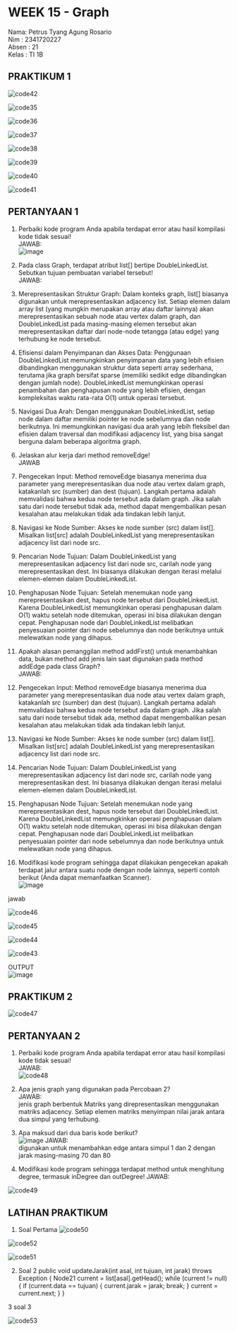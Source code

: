 # WEEK 15 - Graph
Nama: Petrus Tyang Agung Rosario<br>
Nim : 2341720227 <br>
Absen : 21<br>
Kelas : TI 1B

## PRAKTIKUM 1

![code42](https://github.com/petrusthelastking/Algoritma-dan-Struktur-data/assets/143620112/5b40f9b8-eab1-4125-b84f-ed75e423574f)

![code35](https://github.com/petrusthelastking/Algoritma-dan-Struktur-data/assets/143620112/e2175a01-71f6-4379-bb63-b203b63839ec)

![code36](https://github.com/petrusthelastking/Algoritma-dan-Struktur-data/assets/143620112/7c43a473-7b1a-445b-8f8a-7da85459e8c7)

![code37](https://github.com/petrusthelastking/Algoritma-dan-Struktur-data/assets/143620112/04e3bcc1-e5e0-4612-a85b-8b7e31d6c7db)

![code38](https://github.com/petrusthelastking/Algoritma-dan-Struktur-data/assets/143620112/5e30412c-8104-4dfe-8f87-51ad0ef0777c)

![code39](https://github.com/petrusthelastking/Algoritma-dan-Struktur-data/assets/143620112/10c1e2ad-b48d-49ca-accb-ee8f28b9bb86)

![code40](https://github.com/petrusthelastking/Algoritma-dan-Struktur-data/assets/143620112/76ffb1d1-02c9-4a74-9c98-d3625698abe4)

![code41](https://github.com/petrusthelastking/Algoritma-dan-Struktur-data/assets/143620112/ecbeca09-bb71-461e-b089-474bc9a04a09)



## PERTANYAAN 1

1. Perbaiki kode program Anda apabila terdapat error atau hasil kompilasi kode tidak sesuai!<br>
JAWAB:<br>
![image](https://github.com/petrusthelastking/Algoritma-dan-Struktur-data/assets/143620112/2eb1124a-1773-45fb-b26f-203cb1e8fe2a)

2. Pada class Graph, terdapat atribut list[] bertipe DoubleLinkedList. Sebutkan tujuan pembuatan
variabel tersebut!<br>
JAWAB:<br>

1. Merepresentasikan Struktur Graph: Dalam konteks graph, list[] biasanya digunakan untuk merepresentasikan adjacency list. Setiap elemen dalam array list (yang mungkin merupakan array atau daftar lainnya) akan merepresentasikan sebuah node atau vertex dalam graph, dan DoubleLinkedList pada masing-masing elemen tersebut akan merepresentasikan daftar dari node-node tetangga (atau edge) yang terhubung ke node tersebut.

2. Efisiensi dalam Penyimpanan dan Akses Data: Penggunaan DoubleLinkedList memungkinkan penyimpanan data yang lebih efisien dibandingkan menggunakan struktur data seperti array sederhana, terutama jika graph bersifat sparse (memiliki sedikit edge dibandingkan dengan jumlah node). DoubleLinkedList memungkinkan operasi penambahan dan penghapusan node yang lebih efisien, dengan kompleksitas waktu rata-rata O(1) untuk operasi tersebut.

3. Navigasi Dua Arah: Dengan menggunakan DoubleLinkedList, setiap node dalam daftar memiliki pointer ke node sebelumnya dan node berikutnya. Ini memungkinkan navigasi dua arah yang lebih fleksibel dan efisien dalam traversal dan modifikasi adjacency list, yang bisa sangat berguna dalam beberapa algoritma graph.

3. Jelaskan alur kerja dari method removeEdge!<br>
JAWAB<br>
1. Pengecekan Input: Method removeEdge biasanya menerima dua parameter yang merepresentasikan dua node atau vertex dalam graph, katakanlah src (sumber) dan dest (tujuan). Langkah pertama adalah memvalidasi bahwa kedua node tersebut ada dalam graph. Jika salah satu dari node tersebut tidak ada, method dapat mengembalikan pesan kesalahan atau melakukan tidak ada tindakan lebih lanjut.

2. Navigasi ke Node Sumber: Akses ke node sumber (src) dalam list[]. Misalkan list[src] adalah DoubleLinkedList yang merepresentasikan adjacency list dari node src.

3. Pencarian Node Tujuan: Dalam DoubleLinkedList yang merepresentasikan adjacency list dari node src, carilah node yang merepresentasikan dest. Ini biasanya dilakukan dengan iterasi melalui elemen-elemen dalam DoubleLinkedList.

4. Penghapusan Node Tujuan: Setelah menemukan node yang merepresentasikan dest, hapus node tersebut dari DoubleLinkedList. Karena DoubleLinkedList memungkinkan operasi penghapusan dalam O(1) waktu setelah node ditemukan, operasi ini bisa dilakukan dengan cepat. Penghapusan node dari DoubleLinkedList melibatkan penyesuaian pointer dari node sebelumnya dan node berikutnya untuk melewatkan node yang dihapus.


4. Apakah alasan pemanggilan method addFirst() untuk menambahkan data, bukan method add
jenis lain saat digunakan pada method addEdge pada class Graph?<br>
JAWAB:<br>
1. Pengecekan Input: Method removeEdge biasanya menerima dua parameter yang merepresentasikan dua node atau vertex dalam graph, katakanlah src (sumber) dan dest (tujuan). Langkah pertama adalah memvalidasi bahwa kedua node tersebut ada dalam graph. Jika salah satu dari node tersebut tidak ada, method dapat mengembalikan pesan kesalahan atau melakukan tidak ada tindakan lebih lanjut.

2. Navigasi ke Node Sumber: Akses ke node sumber (src) dalam list[]. Misalkan list[src] adalah DoubleLinkedList yang merepresentasikan adjacency list dari node src.

3. Pencarian Node Tujuan: Dalam DoubleLinkedList yang merepresentasikan adjacency list dari node src, carilah node yang merepresentasikan dest. Ini biasanya dilakukan dengan iterasi melalui elemen-elemen dalam DoubleLinkedList.

4. Penghapusan Node Tujuan: Setelah menemukan node yang merepresentasikan dest, hapus node tersebut dari DoubleLinkedList. Karena DoubleLinkedList memungkinkan operasi penghapusan dalam O(1) waktu setelah node ditemukan, operasi ini bisa dilakukan dengan cepat. Penghapusan node dari DoubleLinkedList melibatkan penyesuaian pointer dari node sebelumnya dan node berikutnya untuk melewatkan node yang dihapus.

5. Modifikasi kode program sehingga dapat dilakukan pengecekan apakah terdapat jalur antara
suatu node dengan node lainnya, seperti contoh berikut (Anda dapat memanfaatkan Scanner).<br>
![image](https://github.com/petrusthelastking/Algoritma-dan-Struktur-data/assets/143620112/04722ca0-73b8-418d-a1c6-22a5db97127f)

jawab

![code46](https://github.com/petrusthelastking/Algoritma-dan-Struktur-data/assets/143620112/712f6e2f-39d1-4fc0-8764-9e03d912eeed)

![code45](https://github.com/petrusthelastking/Algoritma-dan-Struktur-data/assets/143620112/350f8710-1b24-423b-aeb3-d920ef734fb9)

![code44](https://github.com/petrusthelastking/Algoritma-dan-Struktur-data/assets/143620112/823d3db9-dad6-4eea-bc4c-b22f4d6aa4be)

![code43](https://github.com/petrusthelastking/Algoritma-dan-Struktur-data/assets/143620112/44b8136e-97fe-4497-9ec9-2d6e15e73964)


OUTPUT<br>
![image](https://github.com/petrusthelastking/Algoritma-dan-Struktur-data/assets/143620112/6f57b60b-1886-48b5-b1e0-247fe3ef9333)


## PRAKTIKUM 2

![code47](https://github.com/petrusthelastking/Algoritma-dan-Struktur-data/assets/143620112/4e8a9137-d595-4ddb-95ce-2f22399cbc90)


## PERTANYAAN 2

1. Perbaiki kode program Anda apabila terdapat error atau hasil kompilasi kode tidak sesuai!<br>
JAWAB:<br>
![code48](https://github.com/petrusthelastking/Algoritma-dan-Struktur-data/assets/143620112/bd769eab-95db-40e0-81e7-eb8a0e6eb1fc)

2. Apa jenis graph yang digunakan pada Percobaan 2?<br>
JAWAB:<br>
jenis graph berbentuk Matriks yang direpresentasikan menggunakan matriks adjacency. Setiap elemen matriks menyimpan nilai jarak antara dua simpul yang terhubung.

3. Apa maksud dari dua baris kode berikut?<br>
![image](https://github.com/petrusthelastking/Algoritma-dan-Struktur-data/assets/143620112/7b4e2ad9-a1bc-4bf9-837b-63df8496c981)
JAWAB:<br>
digunakan untuk menambahkan edge antara simpul 1 dan 2 dengan jarak masing-masing 70 dan 80
4. Modifikasi kode program sehingga terdapat method untuk menghitung degree, termasuk
inDegree dan outDegree!
JAWAB:

![code49](https://github.com/petrusthelastking/Algoritma-dan-Struktur-data/assets/143620112/93033abd-f62c-4bca-8e09-ca33ef06a467)



## LATIHAN PRAKTIKUM

1. Soal Pertama
![code50](https://github.com/petrusthelastking/Algoritma-dan-Struktur-data/assets/143620112/a24e9c20-f8fc-4ea0-bb17-1c7e1c2f2ddc)

![code52](https://github.com/petrusthelastking/Algoritma-dan-Struktur-data/assets/143620112/7bea468f-b36d-4705-a9e9-f441cf548dbe)

![code51](https://github.com/petrusthelastking/Algoritma-dan-Struktur-data/assets/143620112/98db81e6-dfa8-4063-ab64-7263d3b984e5)


2. Soal 2
public void updateJarak(int asal, int tujuan, int jarak) throws Exception {
        Node21 current = list[asal].getHead();
        while (current != null) {
            if (current.data == tujuan) {
                current.jarak = jarak;
                break;
            }
            current = current.next;
        }
    }


3 soal 3

![code53](https://github.com/petrusthelastking/Algoritma-dan-Struktur-data/assets/143620112/7a525ba3-8aee-4460-9b4d-f337c69d8882)


